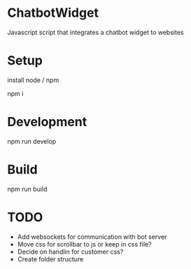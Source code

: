 # ChatbotWidget

Javascript script that integrates a chatbot widget to websites

# Setup

install node / npm

npm i

# Development

npm run develop

# Build

npm run build

# TODO

- Add websockets for communication with bot server
- Move css for scrollbar to js or keep in css file?
- Decide on handlin for customer css?
- Create folder structure
